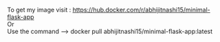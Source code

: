 To get my image visit : https://hub.docker.com/r/abhijitnashi15/minimal-flask-app  
Or  
Use the command --> docker pull abhijitnashi15/minimal-flask-app:latest
